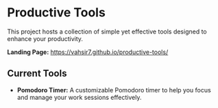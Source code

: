 # Productive Tools

This project hosts a collection of simple yet effective tools designed to enhance your productivity. 

**Landing Page:** https://vahsir7.github.io/productive-tools/

## Current Tools

- **Pomodoro Timer:** A customizable Pomodoro timer to help you focus and manage your work sessions effectively. 